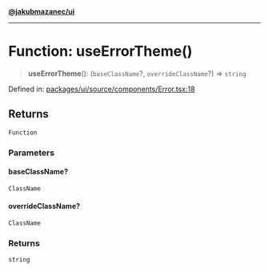 [**@jakubmazanec/ui**](../README.md)

---

# Function: useErrorTheme()

> **useErrorTheme**(): (`baseClassName`?, `overrideClassName`?) => `string`

Defined in:
[packages/ui/source/components/Error.tsx:18](https://github.com/jakubmazanec/tools/blob/7c5f40d811171692b72a47160bc33d644201b16a/packages/ui/source/components/Error.tsx#L18)

## Returns

`Function`

### Parameters

#### baseClassName?

`ClassName`

#### overrideClassName?

`ClassName`

### Returns

`string`
